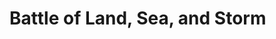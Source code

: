 <!-- wiki-header-section:start -->
# Battle of Land, Sea, and Storm

<!-- wiki-header-section:end -->
